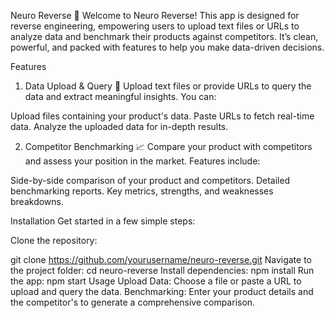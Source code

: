 Neuro Reverse :brain:
Welcome to Neuro Reverse! This app is designed for reverse engineering, empowering users to upload text files or URLs to analyze data and benchmark their products against competitors. It’s clean, powerful, and packed with features to help you make data-driven decisions.

Features
1. Data Upload & Query :file_folder:
Upload text files or provide URLs to query the data and extract meaningful insights. You can:

Upload files containing your product's data.
Paste URLs to fetch real-time data.
Analyze the uploaded data for in-depth results.

2. Competitor Benchmarking :chart_with_upwards_trend:
Compare your product with competitors and assess your position in the market. Features include:

Side-by-side comparison of your product and competitors.
Detailed benchmarking reports.
Key metrics, strengths, and weaknesses breakdowns.

Installation
Get started in a few simple steps:

Clone the repository:

git clone https://github.com/yourusername/neuro-reverse.git
Navigate to the project folder:
cd neuro-reverse
Install dependencies:
npm install
Run the app:
npm start
Usage
Upload Data: Choose a file or paste a URL to upload and query the data.
Benchmarking: Enter your product details and the competitor's to generate a comprehensive comparison.
